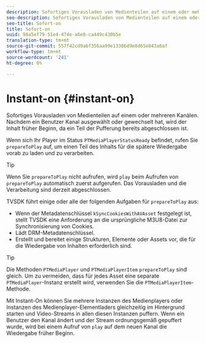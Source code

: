 ```yaml
---
description: Sofortiges Vorausladen von Medienteilen auf einem oder mehreren Kanälen. Nachdem ein Benutzer Kanal ausgewählt oder gewechselt hat, wird der Inhalt früher Beginn, da ein Teil der Pufferung bereits abgeschlossen ist.
seo-description: Sofortiges Vorausladen von Medienteilen auf einem oder mehreren Kanälen. Nachdem ein Benutzer Kanal ausgewählt oder gewechselt hat, wird der Inhalt früher Beginn, da ein Teil der Pufferung bereits abgeschlossen ist.
seo-title: Sofort-on
title: Sofort-on
uuid: 98a5ef79-51e4-474e-a6e8-ca449c430b5e
translation-type: tm+mt
source-git-commit: 557f42cd9a6f356aa99e13386d9e8d65e043a6af
workflow-type: tm+mt
source-wordcount: '241'
ht-degree: 0%

---
```



# Instant-on {#instant-on}

Sofortiges Vorausladen von Medienteilen auf einem oder mehreren Kanälen. Nachdem ein Benutzer Kanal ausgewählt oder gewechselt hat, wird der Inhalt früher Beginn, da ein Teil der Pufferung bereits abgeschlossen ist.

Wenn sich Ihr Player im Status `PTMediaPlayerStatusReady` befindet, rufen Sie `prepareToPlay` auf, um einen Teil des Inhalts für die spätere Wiedergabe vorab zu laden und zu verarbeiten.

>[!TIP]
>
>Wenn Sie `prepareToPlay` nicht aufrufen, wird `play` beim Aufrufen von `prepareToPlay` automatisch zuerst aufgerufen. Das Vorausladen und die Verarbeitung sind derzeit abgeschlossen.

TVSDK führt einige oder alle der folgenden Aufgaben für `prepareToPlay` aus:

* Wenn der Metadatenschlüssel `kSyncCookiesWithAVAsset` festgelegt ist, stellt TVSDK eine Anforderung an die ursprüngliche M3U8-Datei zur Synchronisierung von Cookies.
* Lädt DRM-Metadatenschlüssel.
* Erstellt und bereitet einige Strukturen, Elemente oder Assets vor, die für die Wiedergabe von Inhalten erforderlich sind.

>[!TIP]
>
>Die Methoden `PTMediaPlayer` und `PTMediaPlayerItem` `prepareToPlay` sind gleich. Um zu vermeiden, dass für jedes Asset eine separate `PTMediaPlayer`-Instanz erstellt wird, verwenden Sie die `PTMediaPlayerItem`-Methode.

Mit Instant-On können Sie mehrere Instanzen des Medienplayers oder Instanzen des Medienplayer-Elementladers gleichzeitig im Hintergrund starten und Video-Streams in allen diesen Instanzen puffern. Wenn ein Benutzer den Kanal ändert und der Stream ordnungsgemäß gepuffert wurde, wird bei einem Aufruf von `play` auf dem neuen Kanal die Wiedergabe früher Beginn.
